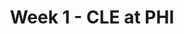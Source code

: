 ---
layout: game
title: Week 1 - CLE at PHI
season: 2016
game_id: 2016_01_CLE_PHI
away_team: CLE
home_team: PHI
---